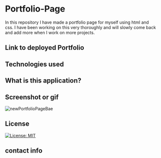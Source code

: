 # Portfolio-Page
In this repository I have made a portfolio page for myself using html and css.
I have been working on this very thoroughly and will slowly come back and add more when I work on more projects.

## Link to deployed Portfolio

## Technologies used 

## What is this application?

## Screenshot or gif
![newPortfolioPageBae](https://user-images.githubusercontent.com/87034682/146601978-44aaa9e0-6c3c-4894-93ff-29b3c9930b5b.PNG)
## License
 [![License: MIT](https://img.shields.io/badge/License-MIT-yellow.svg)](https://opensource.org/licenses/MIT)

## contact info
